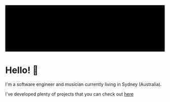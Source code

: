 <img src="./header.svg" width="600px">

# Hello! 👋

I'm a software engineer and musician currently living in Sydney (Australia).

I've developed plenty of projects that you can check out [here](https://davitg.com/projects)


<!--
**Davit-G/davit-g** is a ✨ _special_ ✨ repository because its `README.md` (this file) appears on your GitHub profile.

Here are some ideas to get you started:

- 🔭 I’m currently working on ...
- 🌱 I’m currently learning ...
- 👯 I’m looking to collaborate on ...
- 🤔 I’m looking for help with ...
- 💬 Ask me about ...
- 📫 How to reach me: ...
- 😄 Pronouns: ...
- ⚡ Fun fact: ...
-->
